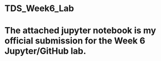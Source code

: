 # TDS_Week6_Lab
# The attached jupyter notebook is my official submission for the Week 6 Jupyter/GitHub lab.
